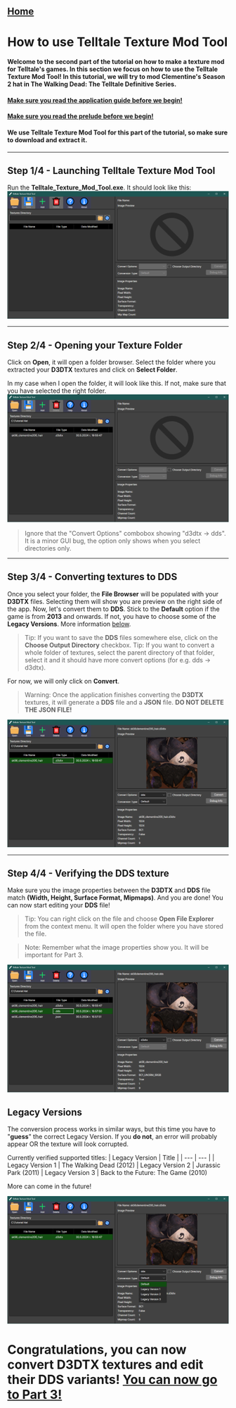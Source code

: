 ## [Home](/wiki/home.md)

# How to use Telltale Texture Mod Tool

#### Welcome to the second part of the tutorial on how to make a texture mod for Telltale's games. In this section we focus on how to use the Telltale Texture Mod Tool! In this tutorial, we will try to mod Clementine's Season 2 hat in The Walking Dead: The Telltale Definitive Series.
#### [Make sure you read the application guide before we begin!](/wiki/application_guide/application_guide.md)
#### [Make sure you read the prelude before we begin!](/wiki/articles/tutorial_prelude.md)

#### We use **Telltale Texture Mod Tool** for this part of the tutorial, so make sure to download and extract it.
---
## Step 1/4 - Launching Telltale Texture Mod Tool
Run the **Telltale_Texture_Mod_Tool.exe**. It should look like this:
![p2_1](/wiki/tutorial_part2/p2_1.png)

---
## Step 2/4 - Opening your Texture Folder
Click on **Open**, it will open a folder browser.
Select the folder where you extracted your **D3DTX** textures and click on **Select Folder**.

In my case when I open the folder, it will look like this. If not, make sure that you have selected the right folder.
![p2_2](/wiki/tutorial_part2/p2_2.png)

> Ignore that the "Convert Options" combobox showing "d3dtx -> dds". It is a minor GUI bug, the option only shows when you select directories only.
---
## Step 3/4 - Converting textures to DDS

Once you select your folder, the **File Browser** will be populated with your **D3DTX** files. Selecting them will show you are preview on the right side of the app. 
Now, let's convert them to **DDS**.
Stick to the **Default** option if the game is from **2013** and onwards. If not, you have to choose some of the **Legacy Versions**. More information [below](/wiki/tutorial_part2/tutorial_part_2.md#legacy-versions).

> Tip: If you want to save the **DDS** files somewhere else, click on the **Choose Output Directory** checkbox.
> Tip: If you want to convert a whole folder of textures, select the parent directory of that folder, select it and it should have more convert options (for e.g. dds -> d3dtx).

For now, we will only click on **Convert**. 
> Warning: Once the application finishes converting the **D3DTX** textures, it will generate a **DDS** file and a **JSON** file. **DO NOT DELETE THE JSON FILE!**

![p2_3](/wiki/tutorial_part2/p2_3.png)

---
## Step 4/4 - Verifying the DDS texture

Make sure you the image properties between the **D3DTX** and **DDS** file match **(Width, Height, Surface Format, Mipmaps)**.
And you are done! You can now start editing your **DDS** file!
> Tip: You can right click on the file and choose **Open File Explorer** from the context menu. It will open the folder where you have stored the file.

> Note: Remember what the image properties show you. It will be important for Part 3.

![p2_4](/wiki/tutorial_part2/p2_4.png)

## Legacy Versions
The conversion process works in similar ways, but this time you have to "**guess**" the correct Legacy Version. If you **do not**, an error will probably appear OR the texture will look corrupted.

Currently verified supported titles:
| Legacy Version | Title |
| --- | --- |
| Legacy Version 1 | The Walking Dead (2012)
| Legacy Version 2 | Jurassic Park (2011)
| Legacy Version 3 | Back to the Future: The Game (2010)

More can come in the future!

![p2_l1](/wiki/tutorial_part2/p2_l1.png)


# Congratulations, you can now convert D3DTX textures and edit their DDS variants! [You can now go to Part 3!](/wiki/tutorial_part3/tutorial_part_3.md)

